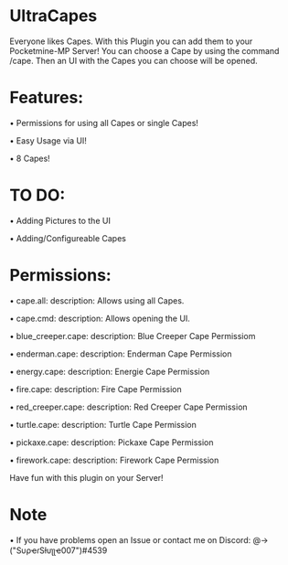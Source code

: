 # UltraCapes
Everyone likes Capes. With this Plugin you can add them to your Pocketmine-MP Server! 
You can choose a Cape by using the command /cape. Then an UI with the Capes you can choose will be opened.


# Features:
   
• Permissions for using all Capes or single Capes!
   
• Easy Usage via UI!
  
• 8 Capes!


# TO DO:

• Adding Pictures to the UI

• Adding/Configureable Capes


# Permissions:

• cape.all:
description: Allows using all Capes.

• cape.cmd:
description: Allows opening the UI.

• blue_creeper.cape:
description: Blue Creeper Cape Permissiom

• enderman.cape:
description: Enderman Cape Permission

• energy.cape:
description: Energie Cape Permission

• fire.cape:
description: Fire Cape Permission

• red_creeper.cape:
description: Red Creeper Cape Permission

• turtle.cape:
description: Turtle Cape Permission

• pickaxe.cape:
description: Pickaxe Cape Permission

• firework.cape:
description: Firework Cape Permission


Have fun with this plugin on your Server!
 
# Note


• If you have problems open an Issue or contact me on Discord:
  @->("SυρҽɾSƚυʅʅҽ007")#4539 
